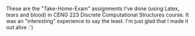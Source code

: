 These are the "Take-Home-Exam" assignments I've done (using Latex, tears and blood) in CENG 223 Discrete Computational Structures course.
It was an "interesting" experience to say the least. I'm just glad that I made it out alive :')

